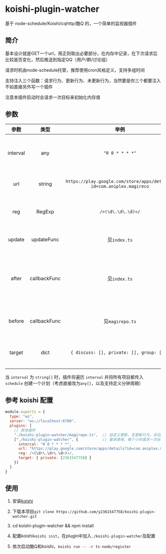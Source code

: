 # koishi-plugin-watcher

基于 node-schedule/Koishi/cqhttp/酷Q 的，一个简单的监视器插件

## 简介

基本设计就是GET一个url，用正则取出必要部分，在内存中记录，在下次请求后比较是否变化，然后推送到指定QQ（用户/群/讨论组）

请求时机由node-schedule托管，推荐使用cron风格定义，支持多组时间

支持注入三个函数：请求行为、更新行为、未更新行为，当然要是你三个都要注入不如直接另外写一个插件

注意本插件启动时会请求一次目标来初始化内存值

## 参数

| 参数 | 类型 | 举例 | 注释 |
|:----:|:---:|:----:|:----:|
| interval | any | `"0 0 * * * *"` | 以 schedule 配置多个周期，非空 |
| url | string | `https://play.google.com/store/apps/details?id=com.aniplex.magireco` | 需要查询的url，非空 |
| reg | RegExp | `/>(\d\.\d\.\d)</` | 用于匹配的正则表达式，非空 |
| update | updateFunc | 见`index.ts` | 拉取更新的自定义函数 |
| after | callbackFunc | 见`index.ts` | 有更新时调用的函数，默认推送至target里的QQ对象 |
| before | callbackFunc | 见`magirepo.ts` | 无更新时调用的函数，默认无操作 |
| target | dict | `{ discuss: [], private: [], group: [] }` | 推送目标，仅供默认after函数调用 |

当 `interval` 为 `string[]` 时，插件将遍历 `interval` 并将所有项目都传入 `schedule` 创建一个计划（考虑直接改为`any[]`，以及支持定义分钟周期）

## 参考 koishi 配置

~~~js
module.exports = {
  type: "ws",
  server: "ws://localhost:6700",
  plugins: [
    // 其他插件
    "./koishi-plugin-watcher/magirepo.ts",  // 自定义更新、无更新行为，详见magirepo.ts
    ["./koishi-plugin-watcher", {           // 基本使用，每个小时请求一次谷歌play检查版本号是否更新，然后推送到我的账号上
      intercal: "0 0 * * * *",
      url: "https://play.google.com/store/apps/details?id=com.aniplex.magireco",
      reg: />(\d+\.\d+\.\d+)</,
      target: { private: [2361547758] }
    }]
  ]
}
~~~

## 使用

1. 安装[koishi](https://koishi.js.org/)

2. 下载本项目`git clone https://github.com/y2361547758/koishi-plugin-watcher.git`

3. cd koishi-plugin-watcher && npm install

4. 配置koishi`koishi init`，在plugin中加入`./koishi-plugin-watcher`及配置

5. 依次启动酷Q和koishi，`koishi run -- -r ts-node/register`
